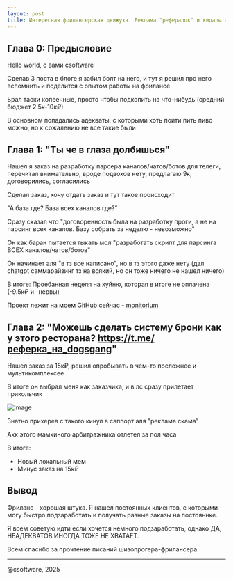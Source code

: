 ```yaml
---
layout: post
title: Интересная фрилансерская движуха. Реклама "рефералок" и кидалы ака "долбаеб читай внимательно"
---
```


## Глава 0: Предысловие

Hello world, с вами csoftware

Сделав 3 поста в блоге я забил болт на него, и тут я решил про него вспомнить и поделится с опытом работы на фрилансе

Брал таски копеечные, просто чтобы подкопить на что-нибудь (средний бюджет 2.5к-10к₽)

В основном попадались адекваты, с которыми хоть пойти пить пиво можно, но к сожалению не все такие были

## Глава 1: "Ты че в глаза долбишься"

Нашел я заказ на разработку парсера каналов/чатов/ботов для телеги, перечитал внимательно, вроде подвохов нету, предлагаю 9к, договорились, согласились

Сделал заказ, хочу отдать заказ и тут такое происходит

"А база где? База всех каналов где?"

Сразу сказал что "договоренность была на разработку проги, а не на парсинг всех каналов. Базу собрать за неделю - невозможно"

Он как баран пытается тыкать мол "разработать скрипт для парсинга ВСЕХ каналов/чатов/ботов"

Он начинает аля "в тз все написано", но в тз этого даже нету (дал chatgpt саммарайзинг тз на всякий, но он тоже ничего не нашел ничего)

В итоге:
Проебанная неделя на хуйню, которая в итоге не оплачена (-9.5к₽ и -нервы)

Проект лежит на моем GitHub сейчас - [monitorium](https://github.com/csoftware-arigpt/monitorium)


## Глава 2: "Можешь сделать систему брони как у этого ресторана? https://t.me/реферка_на_dogsgang"

Нашел заказ за 15к₽, решил опробывать в чем-то посложнее и мультикомплексее

В итоге он выбрал меня как заказчика, и в лс сразу прилетает прикольчик

![image](https://github.com/user-attachments/assets/bdd7b95e-df7b-4e78-9e7f-76ce302e115f)

Знатно прихерев с такого кинул в саппорт аля "реклама скама"

Акк этого мамкиного арбитражника отлетел за пол часа

В итоге:
- Новый локальный мем
- Минус заказ на 15к₽

## Вывод

Фриланс - хорошая штука. Я нашел постоянных клиентов, с которыми могу быстро подзаработать и получать разные заказы на постояннке.

Я всем советую идти если хочется немного подзаработать, однако ДА, НЕАДЕКВАТОВ ИНОГДА ТОЖЕ НЕ ХВАТАЕТ. 

Всем спасибо за прочтение писаний шизопрогера-фрилансера

----

@csoftware, 2025
